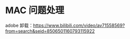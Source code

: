 # MAC 问题处理



adobe 卸载：https://www.bilibili.com/video/av71558569?from=search&seid=8506501160793115922